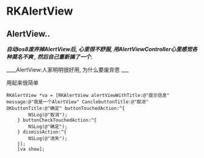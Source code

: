 # RKAlertView
## AlertView.. 
___自动ios8废弃掉AlertView后, 心里很不舒服, 用AlertViewController心里感觉各种莫名不爽 , 然后自己重新搞了一个.___

____AlertView:人家明明很好用, 为什么要废弃恩 ___


用起来很简单
```
RKAlertView *va = [RKAlertView alertViewWithTitle:@"提示信息" message:@"我是一个AlertView" CanclebuttonTitle:@"取消" OKbuttonTitle:@"确定" buttonTouchedAction:^{
        NSLog(@"取消");
    } buttonCheckTouchedAction:^{
        NSLog(@"确定");
    } dismissAction:^{
        NSLog(@"消失");
    }];
    [va show];

```
